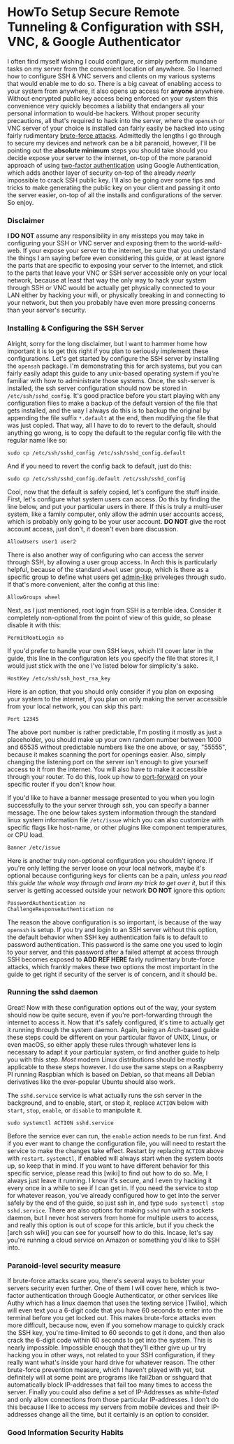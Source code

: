 # HowTo Setup Secure Remote Tunneling & Configuration with SSH, VNC, & Google Authenticator

I often find myself wishing I could configure, or simply perform mundane tasks on my server from the convenient location of anywhere. So I learned how to configure SSH & VNC servers and clients on my various systems that would enable me to do so. There is a big caveat of enabling access to your system from anywhere, it also opens up access for **anyone** anywhere. Without encrypted public key access being enforced on your system this convenience very quickly becomes a liability that endangers all your personal information to would-be hackers. Without proper security precautions, all that's required to hack into the server, where the `openssh` or VNC server of your choice is installed can fairly easily be hacked into using fairly rudimentary [brute-force attacks](https://en.wikipedia.org/wiki/Brute-force_attack). Admittedly the lengths I go through to secure my devices and network can be a bit paranoid, however, I'll be pointing out the **absolute minimum** steps you should take should you decide expose your server to the internet, on-top of the more paranoid approach of using [two-factor authentication](https://en.wikipedia.org/wiki/Multi-factor_authentication) using Google Authentication, which adds another layer of security on-top of the already *nearly* impossible to crack SSH public key. I'll also be going over some tips and tricks to make generating the public key on your client and passing it onto the server easier, on-top of all the installs and configurations of the server. So enjoy.



### Disclaimer

**I DO NOT** assume any responsibility in any missteps you may take in configuring your SSH or VNC server and exposing them to the world-*wild*-web. If your expose your server to the internet, be sure that you understand the things I am saying before even considering this guide, or at least ignore the parts that are specific to exposing your server to the internet, and stick to the parts that leave your VNC or SSH server accessible only on your local network, because at least that way the only way to hack your system through SSH or VNC would be actually get physically connected to your LAN either by hacking your wifi, or physically breaking in and connecting to your network, but then you probably have even more pressing concerns than your server's security.


### Installing & Configuring the SSH Server

Alright, sorry for the long disclaimer, but I want to hammer home how important it is to get this right if you plan to seriously implement these configurations. Let's get started by configure the SSH server by installing the `openssh` package. I'm demonstrating this for arch systems, but you can fairly easily adapt this guide to any unix-based operating system if you're familiar with how to administrate those systems. Once, the ssh-server is installed, the ssh server configuration should now be stored in `/etc/ssh/sshd_config`. It's good practice before you start playing with any configuration files to make a backup of the default version of the file that gets installed, and the way I always do this is to backup the original by appending the file suffix `*.default` at the end, then modifying the file that was just copied. That way, all I have to do to revert to the default, should anything go wrong, is to copy the default to the regular config file with the regular name like so:
```
sudo cp /etc/ssh/sshd_config /etc/ssh/sshd_config.default
```
And if you need to revert the config back to default, just do this:
```
sudo cp /etc/ssh/sshd_config.default /etc/ssh/sshd_config
```

Cool, now that the default is safely copied, let's configure the stuff inside. First, let's configure what system users can access. Do this by finding the line below, and put your particular users in there. If this is truly a multi-user system, like a family computer, only allow the admin user accounts access, which is probably only going to be your user account. **DO NOT** give the root account access, just don't, it doesn't even bare discussion.

```
AllowUsers user1 user2
```

There is also another way of configuring who can access the server through SSH, by allowing a user group access. In Arch this is particularly helpful, because of the standard `wheel` user group, which is there as a specific group to define what users get [admin-like](https://wiki.archlinux.org/index.php/users_and_groups#User_groups) priveleges through sudo. If that's more convenient, alter the config at this line:
```
AllowGroups wheel
```

Next, as I just mentioned, root login from SSH is a terrible idea. Consider it completely non-optional from the point of view of this guide, so please disable it with this:
```
PermitRootLogin no
```

If you'd prefer to handle your own SSH keys, which I'll cover later in the guide, this line in the configuration lets you specify the file that stores it, I would just stick with the one I've listed below for simplicity's sake.
```
HostKey /etc/ssh/ssh_host_rsa_key
```

Here is an option, that you should only consider if you plan on exposing your system to the internet, if you plan on only making the server accessible from your local network, you can skip this part:
```
Port 12345
```

The above port number is rather predictable, I'm posting it mostly as just a placeholder, you should make up your own random number between 1000 and 65535 without predictable numbers like the one above, or say, "55555", because it makes scanning the port for openings easier. Also, simply changing the listening port on the server isn't enough to give yourself access to it from the internet. You will also have to make it accessible through your router. To do this, look up how to [port-forward](https://portforward.com) on your specific router if you don't know how. 

If you'd like to have a banner message presented to you when you login successfully to the your server through ssh, you can specify a banner message. The one below takes system information through the standard linux system information file `/etc/issue` which you can also customize with specific flags like host-name, or other plugins like component temperatures, or CPU load.
```
Banner /etc/issue
```

Here is another truly non-optional configuration you shouldn't ignore. If you're only letting the server loose on your local network, maybe it's optional because configuring keys for clients can be a pain, *unless you read this guide the whole way through and learn my trick to get over it*, but if this server is getting accessed outside your network **DO NOT** ignore this option:
```
PasswordAuthentication no
ChallengeResponseAuthentication no
```

The reason the above configuration is so important, is because of the way `openssh` is setup. If you try and login to an SSH server without this option, the default behavior when SSH key authentication fails is to default to password authentication. This password is the same one you used to login to your server, and this password after a failed attempt at access through SSH becomes exposed to **ADD REF HERE** fairly rudimentary brute-force attacks, which frankly makes these two options the most important in the guide to get right if security of the server is of concern, and it should be. 


### Running the sshd daemon

Great! Now with these configuration options out of the way, your system should now be quite secure, even if you're port-forwarding through the internet to access it. Now that it's safely configured, it's time to actually get it running through the system daemon. Again, being an Arch-based guide these steps could be different on your particular flavor of UNIX, Linux, or even macOS, so either apply these rules through whatever lens is necessary to adapt it your particular system, or find another guide to help you with this step. *Most* modern Linux distributions should be mostly applicable to these steps however. I do use the same steps on a Raspberry PI running Raspbian which is based on Debian, so that means all Debian derivatives like the ever-popular Ubuntu should also work.

The `sshd.service` service is what actually runs the ssh server in the background, and to enable, start, or stop it, replace `ACTION` below with `start`, `stop`, `enable`, or `disable` to manipulate it.
```
sudo systemctl ACTION sshd.service
```

Before the service ever can run, the `enable` action needs to be run first. And if you ever want to change the configuration file, you will need to restart the service to make the changes take effect. Restart by replacing `ACTION` above with `restart`. `systemctl`, if enabled will always start when the system boots up, so keep that in mind. If you want to have different behavior for this specific service, please read this [wiki] to find out how to do so. Me, I always just leave it running. I know it's secure, and I even try hacking it every once in a while to see if I can get in. If you need the service to stop for whatever reason, you've already configured how to get into the server safely by the end of the guide, so just ssh in, and type `sudo systemctl stop sshd.service`. There are also options for making `sshd` run with a sockets daemon, but I never host servers from home for multiple users to access, and really this option is out of scope for this article, but if you check the [arch ssh wiki] you can see for yourself how to do this. Incase, let's say you're running a cloud service on Amazon or something you'd like to SSH into.


### Paranoid-level security measure

If brute-force attacks scare you, there's several ways to bolster your servers security even further. One of them I will cover here, which is two-factor authentication through Google Authenticator, or other services like Authy which has a linux daemon that uses the texting service [Twilio], which will even text you a 6-digit code that you have 60 seconds to enter into the terminal before you get locked out. This makes brute-force attacks even more difficult, because now, even if you somehow manage to quickly crack the SSH key, you're time-limited to 60 seconds to get it done, and then also crack the 6-digit code within 60 seconds to get into the system. This is nearly impossible. Impossible enough that they'll either give up ur try hacking you in other ways, not related to your SSH configuration, if they really want what's inside your hard drive for whatever reason. The other brute-force prevention measure, which I haven't played with yet, but definitely will at some point are programs like fail2ban or sshguard that automatically block IP-addresses that fail too many times to access the server. Finally you could also define a set of IP-Addresses as *white-listed* and only allow connections from those particular IP-addresses. I don't do this because I like to access my servers from mobile devices and their IP-addresses change all the time, but it certainly is an option to consider. 

### Good Information Security Habits

